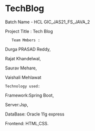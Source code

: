 # TechBlog


Batch Name -  HCL GIC_JAS21_FS_JAVA_2

Project Title :  Tech Blog 

       Team Mmbers :

Durga PRASAD Reddy, 

Rajat Khandelwal, 

Saurav Mehare, 

Vaishali Mehlawat



    Technology used:

Framework:Spring Boot,

Server:Jsp,

DataBase: Oracle 11g express

Frontend: HTML,CSS.
